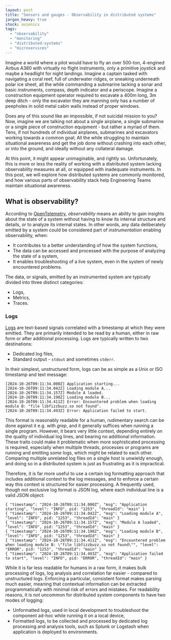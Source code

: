 ```yaml
---
layout: post
title: "Sensors and gauges - Observability in distributed systems"
jargon_heavy: true
stock: avionics
tags: 
  - "observability"
  - "monitoring"
  - "distributed-systems"
  - "microservices"
---
```


Imagine a world where a pilot would have to fly an over 500-ton, 4-engined Airbus A380 with virtually no flight instruments, only a primitive joystick and maybe a headlight for night landings. Imagine a captain tasked with navigating a coral reef, full of underwater ridges, or sneaking underneath polar ice sheet, all the while commanding a submarine lacking a sonar and basic instruments, compass, depth indicator and a periscope. Imagine a construction equipment operator required to excavate a 400m long, 3m deep ditch - only the excavator they are manning only has a number of peepholes in solid metal cabin walls instead of proper windows.

Does any of this sound like an impossible, if not suicidal mission to you? Now, imagine we are talking not about a single airplane, a single submarine or a single piece of construction equipment - but rather a myriad of them. Tens, if not hundreds of individual airplanes, submarines and excavators working towards a common goal; All the while struggling to maintain situational awareness and get the job done without crashing into each other, or into the ground, and ideally without any collateral damage.

At this point, it might appear unimaginable, and rightly so. Unfortunately, this is more or less the reality of working with a distributed system lacking observability measures at all, or equipped with inadequate instruments. In this post, we will explore how distributed systems are commonly monitored, and how various parts of observability stack help Engineering Teams maintain situational awareness.

## What is observability?

According to [OpenTelemetry](https://opentelemetry.io/docs/concepts/observability-primer/#what-is-observability), _observability_ means an ability to gain insights about the state of a system without having to know its internal structure and details, or to analyze its internal states. In other words, any data deliberately emitted by a system could be considered part of _instrumentation_ enabling observability, when: 
* It contributes to a better understanding of how the system functions,
* The data can be accessed and processed with the purpose of analyzing the state of a system,
* It enables troubleshooting of a live system, even in the system of newly encountered problems.

The data, or signals, emitted by an instrumented system are typically divided into three distinct categories:
* Logs,
* Metrics,
* Traces.

### Logs

[Logs](https://opentelemetry.io/docs/concepts/signals/logs/) are text-based signals correlated with a timestamp at which they were emitted. They are primarily intended to be read by a human, either in raw form or after additional processing. Logs are typically written to two destinations:
* Dedicated log files,
* Standard output - `stdout` and sometimes `stderr`.

In their simplest, unstructured form, logs can be as simple as a Unix or ISO timestamp and text message:

```
[2024-10-26T09:11:34.000Z] Application starting...
[2024-10-26T09:11:34.042Z] Loading module A...
[2024-10-26T09:11:34.157Z] Module A loaded.
[2024-10-26T09:11:34.198Z] Loading module B...
[2024-10-26T09:11:34.411Z] Error: Encountered problem when loading module B: "file libfizzbuzz.so not found".
[2024-10-26T09:11:34.493Z] Error: Application failed to start.
```

This format is reasonably readable for a human, rudimentary search can be done against it e.g. with _grep_, and it generally suffices when running a single program. However, it bears very little context, depending entirely on the quality of individual log lines, and bearing no additional information. These traits could make it problematic when more sophisticated processing is required, especially when multiple threads, processes or programs are running and emitting _some_ logs, which might be related to each other. Comparing multiple unrelated log files on a single host is unwieldy enough, and doing so in a distributed system is just as frustrating as it is impractical.

Therefore, it is far more useful to use a certain log formatting approach that includes additional context to the log messages, and to enforce a certain way this context is structured for easier processing. A frequently used, though not exclusive log format is JSON log, where each individual line is a valid JSON object:

```
{ "timestamp": "2024-10-26T09:11:34.000Z", "msg": "Application starting", "level": "INFO", pid: "1253", "threadId": "main" }
{ "timestamp": "2024-10-26T09:11:34.042Z", "msg": "Loading module A", "level": "INFO", pid: "1253", "threadId": "main" }
{ "timestamp": "2024-10-26T09:11:34.157Z", "msg": "Module A loaded", "level": "INFO", pid: "1253", "threadId": "main" }
{ "timestamp": "2024-10-26T09:11:34.198Z", "msg": "Loading module B", "level": "INFO", pid: "1253", "threadId": "main" }
{ "timestamp": "2024-10-26T09:11:34.411Z", "msg": "Encountered problem when loading module B: \"file libfizzbuzz.so not found\"", "level": "ERROR", pid: "1253", "threadId": "main" }
{ "timestamp": "2024-10-26T09:11:34.493Z", "msg": "Application failed to start", "level": "INFO", pid: "ERROR", "threadId": "main" }
```

While it is far less readable for humans in a raw form, it makes bulk processing of logs, log analysis and correlation far easier - compared to unstructured logs. Enforcing a particular, consistent format makes parsing much easier, meaning that contextual information can be extracted programmatically with minimal risk of errors and mistakes. For readability reasons, it is not uncommon for distributed system components to have two modes of logging:
- Unformatted logs, used in local development to troubleshoot the component ad-hoc while running it on a local device,
- Formatted logs, to be collected and processed by dedicated log processing and analysis tools, such as Splunk or Logstash when application is deployed to environments.

